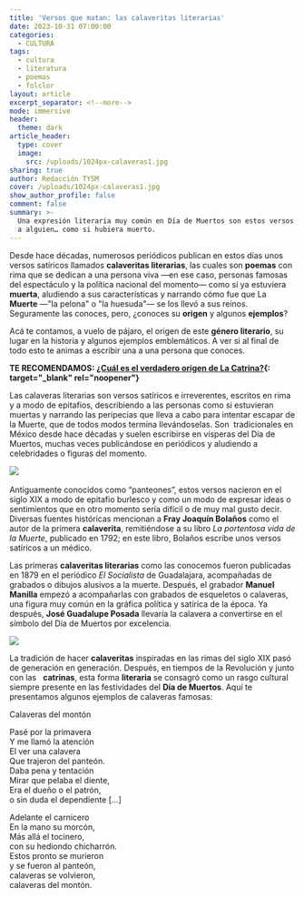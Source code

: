 ```yaml
---
title: 'Versos que matan: las calaveritas literarias'
date: 2023-10-31 07:00:00
categories:
  - CULTURA
tags:
  - cultura
  - literatura
  - poemas
  - folclor
layout: article
excerpt_separator: <!--more-->
mode: immersive
header:
  theme: dark
article_header:
  type: cover
  image:
    src: /uploads/1024px-calaveras1.jpg
sharing: true
author: Redacción TYSM
cover: /uploads/1024px-calaveras1.jpg
show_author_profile: false
comment: false
summary: >-
  Una expresión literaria muy común en Día de Muertos son estos versos dedicados
  a alguien… como si hubiera muerto.
---
```

Desde hace décadas, numerosos periódicos publican en estos días unos versos satíricos llamados **calaveritas literarias**, las cuales son **poemas** con rima que se dedican a una persona viva —en ese caso, personas famosas del espectáculo y la política nacional del momento— como si ya estuviera **muerta**, aludiendo a sus características y narrando cómo fue que La **Muerte** —"la pelona" o "la huesuda"— se los llevó a sus reinos. Seguramente las conoces, pero, ¿conoces su **origen** y algunos **ejemplos**?

Acá te contamos, a vuelo de pájaro, el origen de este **género literario**, su lugar en la historia y algunos ejemplos emblemáticos. A ver si al final de todo esto te animas a escribir una a una persona que conoces.

**TE RECOMENDAMOS: [¿Cuál es el verdadero origen de La Catrina?](https://blog.tonoysumariachi.com/cultura/2023/10/31/cu%C3%A1l-es-el-verdadero-origen-de-la-catrina.html){: target="_blank" rel="noopener"}**

Las calaveras literarias son versos satíricos e irreverentes, escritos en rima y a modo de epitafios, describiendo a las personas como si estuvieran muertas y narrando las peripecias que lleva a cabo para intentar escapar de la Muerte, que de todos modos termina llevándoselas. Son&nbsp; tradicionales en México desde hace décadas y suelen escribirse en vísperas del Día de Muertos, muchas veces publicándose en periódicos y aludiendo a celebridades o figuras del momento.

![](https://upload.wikimedia.org/wikipedia/commons/thumb/8/8f/Jos%C3%A9_Guadalupe_Posada%2C_Calavera_oaxaque%C3%B1a%2C_broadsheet%2C_1903.jpg/771px-Jos%C3%A9_Guadalupe_Posada%2C_Calavera_oaxaque%C3%B1a%2C_broadsheet%2C_1903.jpg)&nbsp;

Antiguamente conocidos como “panteones”, estos versos nacieron en el siglo XIX a modo de epitafio burlesco y como un modo de expresar ideas o sentimientos que en otro momento sería difícil o de muy mal gusto decir. Diversas fuentes históricas mencionan a **Fray Joaquín Bolaños** como el autor de la primera **calaverita**, remitiéndose a su libro *La portentosa vida de la Muerte*, publicado en 1792; en este libro, Bolaños escribe unos versos satíricos a un médico.

Las primeras **calaveritas literarias** como las conocemos fueron publicadas en 1879 en el periódico *El Socialista* de Guadalajara, acompañadas de grabados o dibujos alusivos a la muerte. Después, el grabador **Manuel Manilla** empezó a acompañarlas con grabados de esqueletos o calaveras, una figura muy común en la gráfica política y satírica de la época. Ya después, **José Guadalupe Posada** llevaría la calavera a convertirse en el símbolo del Día de Muertos por excelencia.

![](https://upload.wikimedia.org/wikipedia/commons/thumb/1/19/The_grand_skeleton_mole%2C_skeletons_eating_mole_and_drinking_in_a_cemetery_%28Posada%29%3B_flanked_by_skeletons_holding_scythes_%28Manilla%29_MET_DP864823.jpg/769px-The_grand_skeleton_mole%2C_skeletons_eating_mole_and_drinking_in_a_cemetery_%28Posada%29%3B_flanked_by_skeletons_holding_scythes_%28Manilla%29_MET_DP864823.jpg)

La tradición de hacer **calaveritas**&nbsp;inspiradas en las rimas del siglo XIX pasó de generación en generación. Después, en tiempos de la Revolución y junto con las&nbsp;*&nbsp;*&nbsp;**catrinas**, esta forma **literaria** se consagró como un rasgo cultural siempre presente en las festividades del **Día de Muertos**. Aquí te presentamos algunos ejemplos de calaveras famosas:

Calaveras del montón

Pasé por la primavera<br>Y me llamó la atención<br>El ver una calavera<br>Que trajeron del panteón.<br>Daba pena y tentación<br>Mirar que pelaba el diente,&nbsp;<br>Era el dueño o el patrón,<br>o sin duda el dependiente \[…\]

Adelante el carnicero<br>En la mano su morcón,<br>Más allá el tocinero,<br>con su hediondo chicharrón.<br>Estos pronto se murieron<br>y se fueron al panteón,<br>calaveras se volvieron,<br>calaveras del montón.

<br>​​​